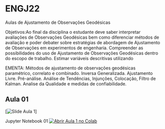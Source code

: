 # ENGJ22
Aulas de Ajustamento de Observações Geodésicas

Objetivos:Ao final da disciplina o estudante deve saber interpretar avaliações de Observações Geodésicas bem como diferenciar métodos de avaliação e poder debater sobre estratégias de abordagem de Ajustamento de Observações em experimentos de engenharia. Compreender as possibilidades do uso  de  Ajustamento  de  Observações  Geodésicas  dentro  do escopo de trabalho. Estimar variáveis descritivas utilizando

EMENTA: Métodos  de  ajustamento  de  observações  geodésicas      paramétrico,  correlato  e  combinado.  Inversa Generalizada.  Ajustamento  Livre.  Pré-análise.  Análise  de  Tendências,  Injunções,  Colocação,  Filtro  de Kalman. Analise da Qualidade e medidas de confiabilidade.
## Aula 01

[![Slide Aula 1]("https://docs.google.com/presentation/d/e/2PACX-1vTh8f2sCZ548Z2RdKaLRBfxX9kubK0L4mrZenAp4M-6Uxn3yiNbzK4cn4rGQ3eVdSHGIqyAse4pTKl3/embed?start=true&loop=true&delayms=3000")]

Jupyter Notebook 01
[![Abrir Aula 1 no Colab](https://colab.research.google.com/assets/colab-badge.svg)][def]

[def]: https://colab.research.google.com/github/Alixandrini/ENGJ22/blob/main/Aula%201/Aula1%20-%20ENGJ22.ipynb}